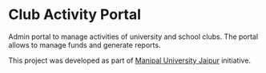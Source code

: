 # Club Activity Portal
Admin portal to manage activities of university and school clubs. The portal allows to manage funds and generate reports.

This project was developed as part of <a href="https://jaipur.manipal.edu/" target="_blank">Manipal University Jaipur</a> initiative.
